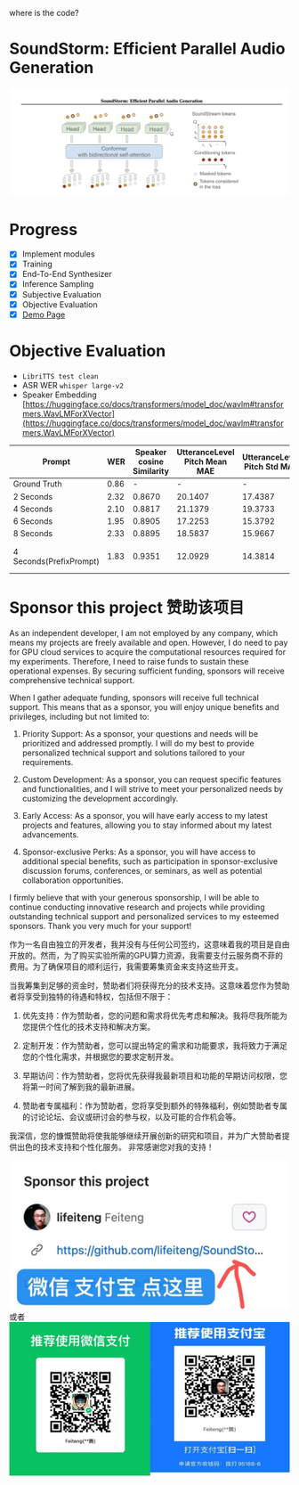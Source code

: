 where is the code?

# SoundStorm: Efficient Parallel Audio Generation
![](assets/soundstorm.png)


# Progress
- [x] Implement modules
- [x] Training
- [x] End-To-End Synthesizer
- [x] Inference Sampling
- [x] Subjective Evaluation
- [x] Objective Evaluation
- [x] [Demo Page](https://lifeiteng.github.io/SoundStorm/index.html)

# Objective Evaluation
* `LibriTTS test clean`
* ASR WER `whisper large-v2`
* Speaker Embedding [https://huggingface.co/docs/transformers/model_doc/wavlm#transformers.WavLMForXVector](https://huggingface.co/docs/transformers/model_doc/wavlm#transformers.WavLMForXVector)

| Prompt | WER | Speaker cosine Similarity  | UtteranceLevel Pitch Mean MAE |  UtteranceLevel Pitch Std MAE |  UtteranceLevel Duration Diff | 
| ---- | ---- | ---- | ---- | ---- | ---- | 
| Ground Truth | 0.86 | - | - | - | - |
| 2 Seconds | 2.32 | 0.8670 | 20.1407 | 17.4387 | - |
| 4 Seconds | 2.10 | 0.8817 | 21.1379 | 19.3733 | - |
| 6 Seconds | 1.95 | 0.8905 | 17.2253 | 15.3792 | - |
| 8 Seconds | 2.33 | 0.8895 | 18.5837 | 15.9667 | - |
| 4 Seconds(PrefixPrompt) | 1.83 | 0.9351 | 12.0929 | 14.3814 | `1.5564 / 12.7153` (avg utter duration）|

# Sponsor this project 赞助该项目

As an independent developer, I am not employed by any company, which means my projects are freely available and open. However, I do need to pay for GPU cloud services to acquire the computational resources required for my experiments. Therefore, I need to raise funds to sustain these operational expenses. By securing sufficient funding, sponsors will receive comprehensive technical support.

When I gather adequate funding, sponsors will receive full technical support. This means that as a sponsor, you will enjoy unique benefits and privileges, including but not limited to:

1. Priority Support: As a sponsor, your questions and needs will be prioritized and addressed promptly. I will do my best to provide personalized technical support and solutions tailored to your requirements.

2. Custom Development: As a sponsor, you can request specific features and functionalities, and I will strive to meet your personalized needs by customizing the development accordingly.

3. Early Access: As a sponsor, you will have early access to my latest projects and features, allowing you to stay informed about my latest advancements.

4. Sponsor-exclusive Perks: As a sponsor, you will have access to additional special benefits, such as participation in sponsor-exclusive discussion forums, conferences, or seminars, as well as potential collaboration opportunities.

I firmly believe that with your generous sponsorship, I will be able to continue conducting innovative research and projects while providing outstanding technical support and personalized services to my esteemed sponsors.
Thank you very much for your support!


作为一名自由独立的开发者，我并没有与任何公司签约，这意味着我的项目是自由开放的。然而，为了购买实验所需的GPU算力资源，我需要支付云服务商不菲的费用。为了确保项目的顺利运行，我需要筹集资金来支持这些开支。

当我筹集到足够的资金时，赞助者们将获得充分的技术支持。这意味着您作为赞助者将享受到独特的待遇和特权，包括但不限于：

1. 优先支持：作为赞助者，您的问题和需求将优先考虑和解决。我将尽我所能为您提供个性化的技术支持和解决方案。

2. 定制开发：作为赞助者，您可以提出特定的需求和功能要求，我将致力于满足您的个性化需求，并根据您的要求定制开发。

3. 早期访问：作为赞助者，您将优先获得我最新项目和功能的早期访问权限，您将第一时间了解到我的最新进展。

4. 赞助者专属福利：作为赞助者，您将享受到额外的特殊福利，例如赞助者专属的讨论论坛、会议或研讨会的参与权，以及可能的合作机会等。

我深信，您的慷慨赞助将使我能够继续开展创新的研究和项目，并为广大赞助者提供出色的技术支持和个性化服务。
非常感谢您对我的支持！

![](.github/guide.jpeg)
或者
![](.github/sponsor.jpg)

